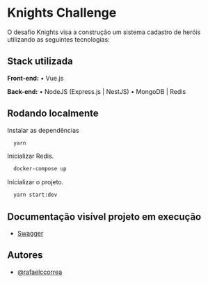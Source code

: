 # Knights Challenge

O desafio Knights visa a construção um sistema cadastro de heróis utilizando as
seguintes tecnologias:



## Stack utilizada

**Front-end:** • Vue.js

**Back-end:**
• NodeJS (Express.js | NestJS)
• MongoDB | Redis




## Rodando localmente

Instalar as dependências

```bash
  yarn
```

Inicializar Redis.

```bash
  docker-compose up
```

Inicializar o projeto.

```bash
  yarn start:dev
```
## Documentação visível projeto em execução

- [Swagger](http://localhost:3000/docs)


## Autores

- [@rafaelccorrea](https://github.com/rafaelccorrea)